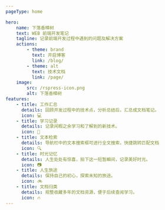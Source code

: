 ```yaml
---
pageType: home

hero:
    name: 下落香樟树
    text: WEB 前端开发笔记
    tagline: 记录前端开发过程中遇到的问题及解决方案
    actions:
        - theme: brand
          text: 开启博客
          link: /blog/
        - theme: alt
          text: 技术文档
          link: /page/
    image:
        src: /rspress-icon.png
        alt: 下落香樟树
features:
    - title: 工作汇总
      details: 回顾开发过程中的技术点，分析总结后，汇总成文档笔记。
      icon: 💻
    - title: 学习记录
      details: 记录闲暇之余学习和了解到的新技术。
      icon: 🧱
    - title: 文本检索
      details: 导航栏中的文本搜索框可进行全文搜索，快捷跳转匹配文档
      icon: 🔍
    - title: 时光记忆
      details: 人生处处有惊喜，拍下这一短暂瞬间，记录美好时光。
      icon: 📷
    - title: 人生旅途
      details: 保持自己的初心，探索未知的旅途。
      icon: 🚲
    - title: 文档归类
      details: 规整收藏多年的文档资源，便于后续查阅学习。
      icon: 🔥
---
```

